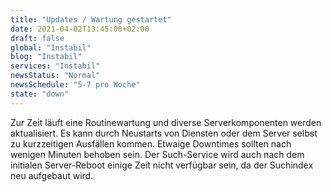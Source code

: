 ```yaml
---
title: "Updates / Wartung gestartet"
date: 2021-04-02T13:45:00+02:00
draft: false
global: "Instabil"
blog: "Instabil"
services: "Instabil"
newsStatus: "Normal"
newsSchedule: "5-7 pro Woche"
state: "down"
---
```


Zur Zeit läuft eine Routinewartung und diverse Serverkomponenten werden aktualisiert. Es kann durch Neustarts von Diensten oder dem Server selbst zu kurzzeitigen Ausfällen kommen. Etwaige Downtimes sollten nach wenigen Minuten behoben sein. Der Such-Service wird auch nach dem initialen Server-Reboot einige Zeit nicht verfügbar sein, da der Suchindex neu aufgebaut wird.